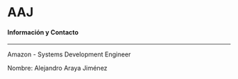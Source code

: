 # AAJ
#### Información y Contacto
---

Amazon - Systems Development Engineer

Nombre: Alejandro Araya Jiménez
